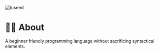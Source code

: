 ![luseed](https://github.com/magniefique/luseed/assets/132038523/15957363-63d3-4464-bd6a-6f289f24f988)
# 👨‍💻 About
A beginner friendly programming language without sacrificing syntactical elements.
